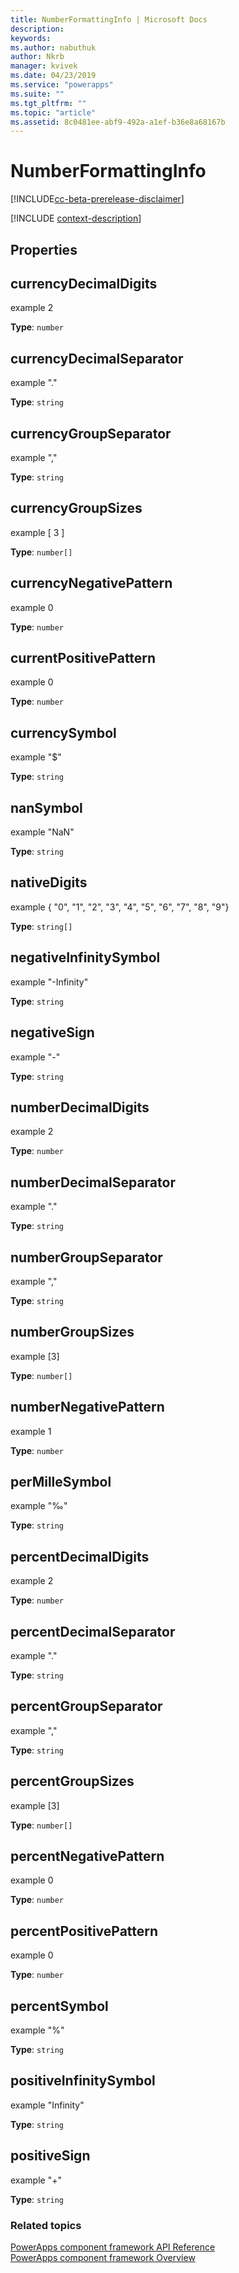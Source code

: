 ```yaml
---
title: NumberFormattingInfo | Microsoft Docs
description: 
keywords:
ms.author: nabuthuk
author: Nkrb
manager: kvivek
ms.date: 04/23/2019
ms.service: "powerapps"
ms.suite: ""
ms.tgt_pltfrm: ""
ms.topic: "article"
ms.assetid: 8c0481ee-abf9-492a-a1ef-b36e8a68167b
---
```


# NumberFormattingInfo

[!INCLUDE[cc-beta-prerelease-disclaimer](../../../includes/cc-beta-prerelease-disclaimer.md)]

[!INCLUDE [context-description](includes/numberformattinginfo-description.md)]

## Properties

## currencyDecimalDigits

 example 2

**Type**: `number`

## currencyDecimalSeparator

example "."

**Type**: `string`

## currencyGroupSeparator

example ","

**Type**: `string`

## currencyGroupSizes

example [ 3 ]

**Type**: `number[]`

## currencyNegativePattern

example 0

**Type**: `number`

## currentPositivePattern

example 0

**Type**: `number`

## currencySymbol

example "$"

**Type**: `string`

## nanSymbol

example "NaN"

**Type**: `string`

## nativeDigits

example { "0", "1", "2", "3", "4", "5", "6", "7", "8", "9"}

**Type**: `string[]`

## negativeInfinitySymbol

example "-Infinity"

**Type**: `string`

## negativeSign

example "-"

**Type**: `string`

## numberDecimalDigits

example 2

**Type**: `number`

## numberDecimalSeparator

example "."

**Type**: `string`

## numberGroupSeparator

example ","

**Type**: `string`

## numberGroupSizes

example [3]

**Type**: `number[]`

## numberNegativePattern

example 1

**Type**: `number`

## perMilleSymbol

example "‰"

**Type**: `string`

## percentDecimalDigits

example 2

**Type**: `number`

## percentDecimalSeparator

example "."

**Type**: `string`

## percentGroupSeparator

example ","

**Type**: `string`

## percentGroupSizes

example [3]

**Type**: `number[]`

## percentNegativePattern

example 0

**Type**: `number`

## percentPositivePattern

example 0

**Type**: `number`

## percentSymbol

example "%"

**Type**: `string`

## positiveInfinitySymbol

example "Infinity"

**Type**: `string`

## positiveSign

example "+"

**Type**: `string`


### Related topics

[PowerApps component framework API Reference](../reference/index.md)<br/>
[PowerApps component framework Overview](../overview.md)